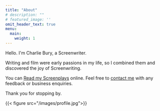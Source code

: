 ```yaml
---
title: "About"
# description: ""
# featured_image: ''
omit_header_text: true
menu:
  main:
    weight: 1
---
```


Hello. I'm Charlie Bury, a Screenwriter. 

Writing and film were early passions in my life, so I combined them and discovered the joy of Screenwriting. 

You can [Read my Screenplays](https://www.charliebury.com/screenplays/) online. Feel free to [contact me](https://www.charliebury.com/contact) with any feedback or business enquiries.

Thank you for stopping by.

{{< figure src="/images/profile.jpg">}}
